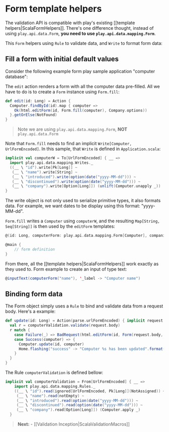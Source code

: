 # Form template helpers

The validation API is compatible with play's existing [[template helpers|ScalaFormHelpers]].
There's one difference thought, instead of using `play.api.data.Form`, **you need to use `play.api.data.mapping.Form`**.

This `Form` helpers using `Rule` to validate data, and `Write` to format form data:

## Fill a form with initial default values

Consider the following example form play sample application "computer database":

The `edit` action renders a form with all the computer data pre-filled. All we have to do is to create a `Form` instance using `Form.fill`:

```scala
def edit(id: Long) = Action {
  Computer.findById(id).map { computer =>
    Ok(html.editForm(id, Form.fill(computer), Company.options))
  }.getOrElse(NotFound)
}
```

> Note we are using `play.api.data.mapping.Form`, **NOT** `play.api.data.Form`

Note that `Form.fill` needs to find an implicit `Write[Computer, UrlFormEncoded]`. In this sample, that `Write` is defined in `Application.scala`:

```scala
implicit val computerW = To[UrlFormEncoded] { __ =>
  import play.api.data.mapping.Writes._
  ((__ \ "id").write[Pk[Long]] ~
   (__ \ "name").write[String] ~
   (__ \ "introduced").write(option(date("yyyy-MM-dd"))) ~
   (__ \ "discontinued").write(option(date("yyyy-MM-dd"))) ~
   (__ \ "company").write[Option[Long]]) (unlift(Computer.unapply _))
}
```

The write object is not only used to serialize primitive types, it also formats data.
For example, we want dates to be display using this format: "yyyy-MM-dd".

`Form.fill` writes a `Computer` using `computerW`, and the resulting `Map[String, Seq[String]]` is then used by the `editForm` templates:

```scala
@(id: Long, computerForm: play.api.data.mapping.Form[Computer], companies : Seq[(String, String)])

@main {
	// form definition
}
```

From there, all the [[template helpers|ScalaFormHelpers]] work exactly as they used to. Form example to create an input of type text:

```scala
@inputText(computerForm("name"), '_label -> "Computer name")
```

## Binding form data

The Form object simply uses a `Rule` to bind and validate data from a request body.
Here's a example:

```scala
def update(id: Long) = Action(parse.urlFormEncoded) { implicit request =>
  val r = computerValidation.validate(request.body)
  r match {
    case Failure(_) => BadRequest(html.editForm(id, Form(request.body, r), Company.options))
    case Success(computer) => {
      Computer.update(id, computer)
      Home.flashing("success" -> "Computer %s has been updated".format(computer.name))
    }
  }
}
```

The Rule `computerValidation` is defined bellow:

```scala
implicit val computerValidation = From[UrlFormEncoded] { __ =>
    import play.api.data.mapping.Rules._
    ((__ \ "id").read(ignored[UrlFormEncoded, Pk[Long]](NotAssigned)) ~
     (__ \ "name").read(notEmpty) ~
     (__ \ "introduced").read(option(date("yyyy-MM-dd"))) ~
     (__ \ "discontinued").read(option(date("yyyy-MM-dd"))) ~
     (__ \ "company").read[Option[Long]]) (Computer.apply _)
  }
```

> **Next:** - [[Validation Inception|ScalaValidationMacros]]